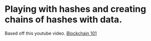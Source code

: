 # Playing with hashes and creating chains of hashes with data.

Based off this youtube video. [Blockchain 101](https://www.youtube.com/watch?v=_160oMzblY8)
